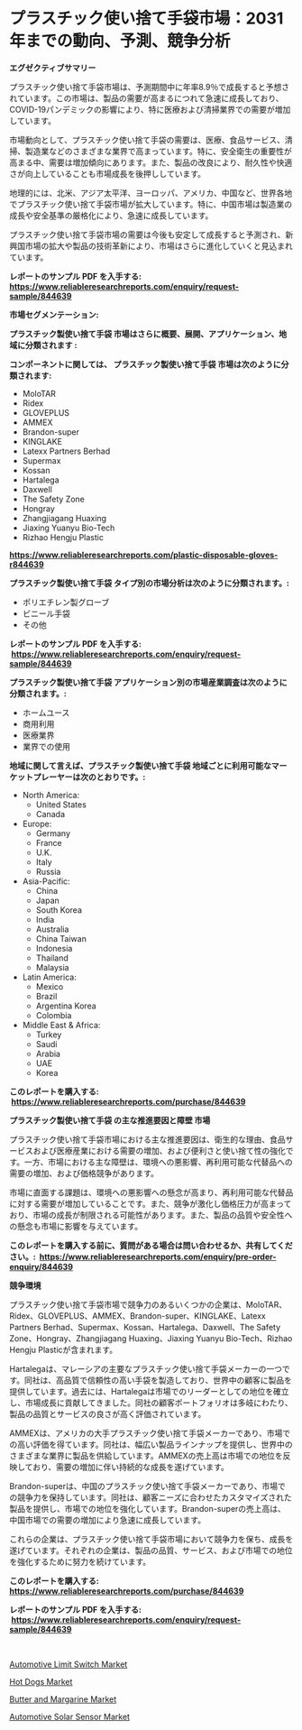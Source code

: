 <p><h1>プラスチック使い捨て手袋市場：2031年までの動向、予測、競争分析</h1></p><p><strong>エグゼクティブサマリー</strong></p>
<p><p>プラスチック使い捨て手袋市場は、予測期間中に年率8.9％で成長すると予想されています。この市場は、製品の需要が高まるにつれて急速に成長しており、COVID-19パンデミックの影響により、特に医療および清掃業界での需要が増加しています。</p><p>市場動向として、プラスチック使い捨て手袋の需要は、医療、食品サービス、清掃、製造業などのさまざまな業界で高まっています。特に、安全衛生の重要性が高まる中、需要は増加傾向にあります。また、製品の改良により、耐久性や快適さが向上していることも市場成長を後押ししています。</p><p>地理的には、北米、アジア太平洋、ヨーロッパ、アメリカ、中国など、世界各地でプラスチック使い捨て手袋市場が拡大しています。特に、中国市場は製造業の成長や安全基準の厳格化により、急速に成長しています。</p><p>プラスチック使い捨て手袋市場の需要は今後も安定して成長すると予測され、新興国市場の拡大や製品の技術革新により、市場はさらに進化していくと見込まれています。</p></p>
<p><strong>レポートのサンプル PDF を入手する: <a href="https://www.reliableresearchreports.com/enquiry/request-sample/844639">https://www.reliableresearchreports.com/enquiry/request-sample/844639</a></strong></p>
<p><strong>市場セグメンテーション:</strong></p>
<p><strong> プラスチック製使い捨て手袋 市場はさらに概要、展開、アプリケーション、地域に分類されます :</strong></p>
<p><strong>コンポーネントに関しては、 プラスチック製使い捨て手袋 市場は次のように分類されます: &nbsp;</strong></p>
<p><ul><li>MoloTAR</li><li>Ridex</li><li>GLOVEPLUS</li><li>AMMEX</li><li>Brandon-super</li><li>KINGLAKE</li><li>Latexx Partners Berhad</li><li>Supermax</li><li>Kossan</li><li>Hartalega</li><li>Daxwell</li><li>The Safety Zone</li><li>Hongray</li><li>Zhangjiagang Huaxing</li><li>Jiaxing Yuanyu Bio-Tech</li><li>Rizhao Hengju Plastic</li></ul></p>
<p><strong><a href="https://www.reliableresearchreports.com/plastic-disposable-gloves-r844639">https://www.reliableresearchreports.com/plastic-disposable-gloves-r844639</a></strong></p>
<p><strong> プラスチック製使い捨て手袋 タイプ別の市場分析は次のように分類されます。:</strong></p>
<p><ul><li>ポリエチレン製グローブ</li><li>ビニール手袋</li><li>その他</li></ul></p>
<p><strong>レポートのサンプル PDF を入手する: &nbsp;<a href="https://www.reliableresearchreports.com/enquiry/request-sample/844639">https://www.reliableresearchreports.com/enquiry/request-sample/844639</a></strong></p>
<p><strong> プラスチック製使い捨て手袋 アプリケーション別の市場産業調査は次のように分類されます。:</strong></p>
<p><ul><li>ホームユース</li><li>商用利用</li><li>医療業界</li><li>業界での使用</li></ul></p>
<p><strong>地域に関して言えば、プラスチック製使い捨て手袋 地域ごとに利用可能なマーケットプレーヤーは次のとおりです。:</strong></p>
<p><ul>
    <li>
        North America:
        <ul>
            <li>United States</li>
            <li>Canada</li>
        </ul>
    </li>
    <li>
        Europe:
        <ul>
            <li>Germany</li>
            <li>France</li>
            <li>U.K.</li>
            <li>Italy</li>
            <li>Russia</li>
        </ul>
    </li>
    <li>
        Asia-Pacific:
        <ul>
            <li>China</li>
            <li>Japan</li>
            <li>South Korea</li>
            <li>India</li>
            <li>Australia</li>
            <li>China Taiwan</li>
            <li>Indonesia</li>
            <li>Thailand</li>
            <li>Malaysia</li>
        </ul>
    </li>
    <li>
        Latin America:
        <ul>
            <li>Mexico</li>
            <li>Brazil</li>
            <li>Argentina Korea</li>
            <li>Colombia</li>
        </ul>
    </li>
    <li>
        Middle East & Africa:
        <ul>
            <li>Turkey</li>
            <li>Saudi</li>
            <li>Arabia</li>
            <li>UAE</li>
            <li>Korea</li>
        </ul>
    </li>
    </ul></p>
<p><strong>このレポートを購入する: &nbsp;<a href="https://www.reliableresearchreports.com/purchase/844639">https://www.reliableresearchreports.com/purchase/844639</a></strong></p>
<p><strong>プラスチック製使い捨て手袋 の主な推進要因と障壁 市場</strong></p>
<p><p>プラスチック使い捨て手袋市場における主な推進要因は、衛生的な理由、食品サービスおよび医療産業における需要の増加、および便利さと使い捨て性の強化です。一方、市場における主な障壁は、環境への悪影響、再利用可能な代替品への需要の増加、および価格競争があります。</p><p>市場に直面する課題は、環境への悪影響への懸念が高まり、再利用可能な代替品に対する需要が増加していることです。また、競争が激化し価格圧力が高まっており、市場の成長が制限される可能性があります。また、製品の品質や安全性への懸念も市場に影響を与えています。</p></p>
<p><strong>このレポートを購入する前に、質問がある場合は問い合わせるか、共有してください。:&nbsp; <a href="https://www.reliableresearchreports.com/enquiry/pre-order-enquiry/844639">https://www.reliableresearchreports.com/enquiry/pre-order-enquiry/844639</a></strong></p>
<p><strong>競争環境</strong></p>
<p><p>プラスチック使い捨て手袋市場で競争力のあるいくつかの企業は、MoloTAR、Ridex、GLOVEPLUS、AMMEX、Brandon-super、KINGLAKE、Latexx Partners Berhad、Supermax、Kossan、Hartalega、Daxwell、The Safety Zone、Hongray、Zhangjiagang Huaxing、Jiaxing Yuanyu Bio-Tech、Rizhao Hengju Plasticが含まれます。</p><p>Hartalegaは、マレーシアの主要なプラスチック使い捨て手袋メーカーの一つです。同社は、高品質で信頼性の高い手袋を製造しており、世界中の顧客に製品を提供しています。過去には、Hartalegaは市場でのリーダーとしての地位を確立し、市場成長に貢献してきました。同社の顧客ポートフォリオは多岐にわたり、製品の品質とサービスの良さが高く評価されています。</p><p>AMMEXは、アメリカの大手プラスチック使い捨て手袋メーカーであり、市場での高い評価を得ています。同社は、幅広い製品ラインナップを提供し、世界中のさまざまな業界に製品を供給しています。AMMEXの売上高は市場での地位を反映しており、需要の増加に伴い持続的な成長を遂げています。</p><p>Brandon-superは、中国のプラスチック使い捨て手袋メーカーであり、市場での競争力を保持しています。同社は、顧客ニーズに合わせたカスタマイズされた製品を提供し、市場での地位を強化しています。Brandon-superの売上高は、中国市場での需要の増加により急速に成長しています。</p><p>これらの企業は、プラスチック使い捨て手袋市場において競争力を保ち、成長を遂げています。それぞれの企業は、製品の品質、サービス、および市場での地位を強化するために努力を続けています。</p></p>
<p><strong>このレポートを購入する: &nbsp; <a href="https://www.reliableresearchreports.com/purchase/844639">https://www.reliableresearchreports.com/purchase/844639</a></strong></p>
<p><strong>レポートのサンプル PDF を入手する: &nbsp;<a href="https://www.reliableresearchreports.com/enquiry/request-sample/844639">https://www.reliableresearchreports.com/enquiry/request-sample/844639</a></strong><strong></strong></p>
<p>&nbsp;</p>
<p><p><a href="https://www.linkedin.com/pulse/global-automotive-limit-switch-market-size-trends-insights-projections-xl2sf?trackingId=i6kB0euMomPzif5x7gNdhA%3D%3D">Automotive Limit Switch Market</a></p><p><a href="https://github.com/Hazelklievgspy6vdcsmu106w/Market-Research-Report-List-1/blob/main/hot-dogs-market.md">Hot Dogs Market</a></p><p><a href="https://github.com/lubmix/Market-Research-Report-List-2/blob/main/butter-and-margarine-market.md">Butter and Margarine Market</a></p><p><a href="https://www.linkedin.com/pulse/automotive-solar-sensor-market-size-trends-growth-outlook-forecasted-rzqzc?trackingId=pg9jVaZ2h7cE8z%2B3X5MJRA%3D%3D">Automotive Solar Sensor Market</a></p></p>